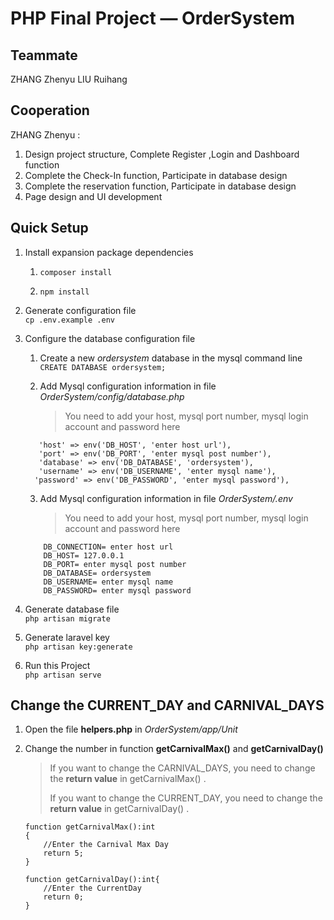 # PHP Final Project — OrderSystem

## Teammate

ZHANG Zhenyu 
LIU Ruihang 


## Cooperation

ZHANG Zhenyu :
1. Design project structure, Complete Register ,Login and Dashboard function
2. Complete the Check-In function, Participate in database design
3. Complete the reservation function, Participate in database design
4. Page design and UI development

## Quick Setup

1. Install expansion package dependencies  
   1. `composer install`
   
   2. `npm install`

      
   
2. Generate configuration file  
    `cp .env.example .env`   
    
    


3. Configure the database configuration file
    1. Create a new *ordersystem* database in the mysql command line  
        `CREATE DATABASE ordersystem;`    
       
    2. Add Mysql configuration information in file *OrderSystem/config/database.php*  
       
       >You need to add your host, mysql port number, mysql login account and password here  
    
    ```
       'host' => env('DB_HOST', 'enter host url'),
       'port' => env('DB_PORT', 'enter mysql post number'),
       'database' => env('DB_DATABASE', 'ordersystem'),
       'username' => env('DB_USERNAME', 'enter mysql name'),
      'password' => env('DB_PASSWORD', 'enter mysql password'),
   ```
   3. Add Mysql configuration information in file *OrderSystem/.env*
        
        >You need to add your host, mysql port number, mysql login account and password here
    ```
        DB_CONNECTION= enter host url
        DB_HOST= 127.0.0.1
        DB_PORT= enter mysql post number
        DB_DATABASE= ordersystem
        DB_USERNAME= enter mysql name
        DB_PASSWORD= enter mysql password
     ```
    
3. Generate database file  
    `php artisan migrate`  

    
    
5. Generate laravel key  
    `php artisan key:generate`

    

6. Run this Project  
   `php artisan serve`

   

## Change the CURRENT_DAY and  CARNIVAL_DAYS

1.  Open the file **helpers.php**  in  *OrderSystem/app/Unit*

2. Change the number in function **getCarnivalMax()** and **getCarnivalDay()**

    >If you want to change the CARNIVAL_DAYS, you need to change the **return value** in getCarnivalMax() .
    >
    >If you want to change the CURRENT_DAY,  you need to change the **return value** in getCarnivalDay() .

   ```
   function getCarnivalMax():int
   {
       //Enter the Carnival Max Day
       return 5;
   }
   
   function getCarnivalDay():int{
       //Enter the CurrentDay
       return 0;
   }
   ```

   

   

